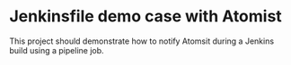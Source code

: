 # Jenkinsfile demo case with Atomist

This project should demonstrate how to notify Atomsit during a Jenkins build
using a pipeline job.